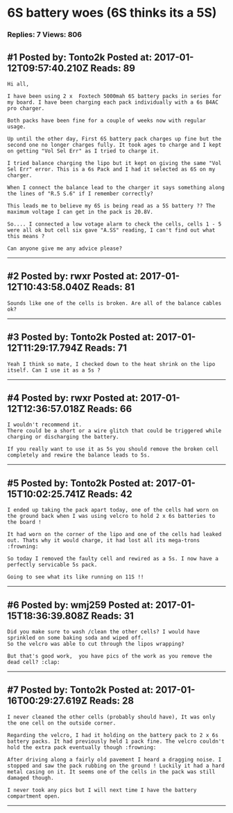 # 6S battery woes (6S thinks its a 5S)

### Replies: 7 Views: 806

## \#1 Posted by: Tonto2k Posted at: 2017-01-12T09:57:40.210Z Reads: 89

```
Hi all,

I have been using 2 x  Foxtech 5000mah 6S battery packs in series for my board. I have been charging each pack individually with a 6s B4AC pro charger.

Both packs have been fine for a couple of weeks now with regular usage.

Up until the other day, First 6S battery pack charges up fine but the second one no longer charges fully. It took ages to charge and I kept on getting "Vol Sel Err" as I tried to charge it.

I tried balance charging the lipo but it kept on giving the same "Vol Sel Err" error. This is a 6s Pack and I had it selected as 6S on my charger.

When I connect the balance lead to the charger it says something along the lines of "R.5 S.6" if I remember correctly?

This leads me to believe my 6S is being read as a 5S battery ?? The maximum voltage I can get in the pack is 20.8V.

So.... I connected a low votage alarm to check the cells, cells 1 - 5 were all ok but cell six gave "A.SS" reading, I can't find out what this means ?

Can anyone give me any advice please?
```

---
## \#2 Posted by: rwxr Posted at: 2017-01-12T10:43:58.040Z Reads: 81

```
Sounds like one of the cells is broken. Are all of the balance cables ok?
```

---
## \#3 Posted by: Tonto2k Posted at: 2017-01-12T11:29:17.794Z Reads: 71

```
Yeah I think so mate, I checked down to the heat shrink on the lipo itself. Can I use it as a 5s ?
```

---
## \#4 Posted by: rwxr Posted at: 2017-01-12T12:36:57.018Z Reads: 66

```
I wouldn't recommend it.
There could be a short or a wire glitch that could be triggered while charging or discharging the battery.

If you really want to use it as 5s you should remove the broken cell completely and rewire the balance leads to 5s.
```

---
## \#5 Posted by: Tonto2k Posted at: 2017-01-15T10:02:25.741Z Reads: 42

```
I ended up taking the pack apart today, one of the cells had worn on the ground back when I was using velcro to hold 2 x 6s batteries to the board !

It had worn on the corner of the lipo and one of the cells had leaked out. Thats why it would charge, it had lost all its mega-trons :frowning:

So today I removed the faulty cell and rewired as a 5s. I now have a perfectly servicable 5s pack.

Going to see what its like running on 11S !!
```

---
## \#6 Posted by: wmj259 Posted at: 2017-01-15T18:36:39.808Z Reads: 31

```
Did you make sure to wash /clean the other cells? I would have sprinkled on some baking soda and wiped off. 
So the velcro was able to cut through the lipos wrapping?

But that's good work,  you have pics of the work as you remove the dead cell? :clap:
```

---
## \#7 Posted by: Tonto2k Posted at: 2017-01-16T00:29:27.619Z Reads: 28

```
I never cleaned the other cells (probably should have), It was only the one cell on the outside corner.

Regarding the velcro, I had it holding on the battery pack to 2 x 6s battery packs. It had previously held 1 pack fine. The velcro couldn't hold the extra pack eventually though :frowning:

After driving along a fairly old pavement I heard a dragging noise. I stopped and saw the pack rubbing on the ground ! Luckily it had a hard metal casing on it. It seems one of the cells in the pack was still damaged though.

I never took any pics but I will next time I have the battery compartment open.
```

---
